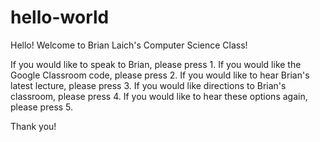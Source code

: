 # hello-world

Hello! Welcome to Brian Laich's Computer Science Class!

If you would like to speak to Brian, please press 1.
If you would like the Google Classroom code, please press 2.
If you would like to hear Brian's latest lecture, please press 3.
If you would like directions to Brian's classroom, please press 4.
If you would like to hear these options again, please press 5.

Thank you!
